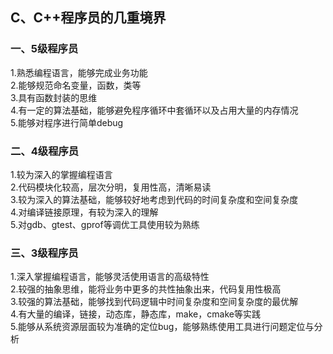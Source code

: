 ## C、C++程序员的几重境界
### 一、5级程序员
1.熟悉编程语言，能够完成业务功能  
2.能够规范命名变量，函数，类等  
3.具有函数封装的思维  
4.有一定的算法基础，能够避免程序循环中套循环以及占用大量的内存情况  
5.能够对程序进行简单debug  
### 二、4级程序员
1.较为深入的掌握编程语言  
2.代码模块化较高，层次分明，复用性高，清晰易读  
3.较为深入的算法基础，能够较好地考虑到代码的时间复杂度和空间复杂度  
4.对编译链接原理，有较为深入的理解  
5.对gdb、gtest、gprof等调优工具使用较为熟练  
### 三、3级程序员
1.深入掌握编程语言，能够灵活使用语言的高级特性  
2.较强的抽象思维，能将业务中更多的共性抽象出来，代码复用性极高  
3.较强的算法基础，能够找到代码逻辑中时间复杂度和空间复杂度的最优解  
4.有大量的编译，链接，动态库，静态库，make，cmake等实践  
5.能够从系统资源层面较为准确的定位bug，能够熟练使用工具进行问题定位与分析  
